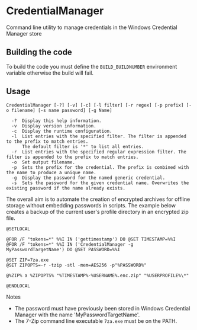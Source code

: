 # CredentialManager
Command line utility to manage credentials in the Windows Credential Manager store

## Building the code
To build the code you must define the `BUILD_BUILDNUMBER` environment variable otherwise the build will fail.

## Usage
```dosbatch
CredentialManager [-?] [-v] [-c] [-l filter] [-r regex] [-p prefix] [-o filename] [-s name password] [-g Name]

  -?  Display this help information.
  -v  Display version information.
  -c  Display the runtime configuration.
  -l  List entries with the specified filter. The filter is appended to the prefix to match entries.
      The default filter is '*' to list all entries.
  -r  List entries with the specified regular expression filter. The filter is appended to the prefix to match entries.
  -o  Set output filename.
  -p  Sets the prefix for the credential. The prefix is combined with the name to produce a unique name.
  -g  Display the password for the named generic credential.
  -s  Sets the password for the given credential name. Overwrites the existing password if the name already exists.
```

The overall aim is to automate the creation of encrypted archives for offline storage without embedding passwords in scripts.
The example below creates a backup of the current user's profile directory in an encrypted zip file. 


```dosbatch
@SETLOCAL

@FOR /F "tokens=*" %%I IN ('gettimestamp') DO @SET TIMESTAMP=%%I
@FOR /F "tokens=*" %%I IN ('CredentialManager -g MyPasswordTargetName') DO @SET PASSWORD=%%I

@SET ZIP=7za.exe
@SET ZIPOPTS=-r -tzip -stl -mem=AES256 -p"%PASSWORD%"

@%ZIP% a %ZIPOPTS% "%TIMESTAMP%-%USERNAME%.enc.zip" "%USERPROFILE%\*"

@ENDLOCAL
```

Notes
* The password must have previously been stored in Windows Credential Manager with the name 'MyPasswordTargetName'.
* The 7-Zip command line executable `7za.exe` must be on the PATH.
